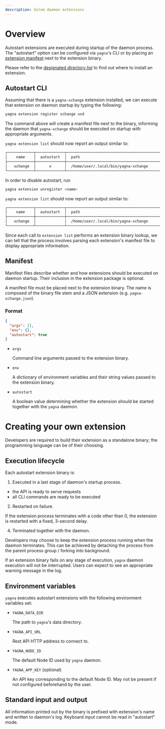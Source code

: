 ```yaml
---
description: Golem daemon extensions
---
```


# Overview

Autostart extensions are executed during startup of the daemon process. The "autostart" option can be configured
via `yagna`'s CLI or by placing an [extension manifest](#manifest) next to the extension binary.

Please refer to the [designated directory list](README.md#designated-directories) to find out where to install an extension.

## Autostart CLI

Assuming that there is a `yagna-xchange` extension installed, we can execute that extension on daemon startup by typing the following:

```bash
yagna extension register xchange usd
```

The command above will create a manifest file next to the binary, informing the daemon that `yagna-xchange` should be executed on startup with appropriate arguments.

`yagna extension list` should now report an output similar to:

```bash
┌────────────┬─────────────┬─────────────────────────────────────────────┬────────┐
│    name    │  autostart  │  path                                       │  args  │
├────────────┼─────────────┼─────────────────────────────────────────────┼────────┤
│   xchange  │      x      │  /home/user/.local/bin/yagna-xchange        │  usd   │
└────────────┴─────────────┴─────────────────────────────────────────────┴────────┘
```

In order to disable autostart, run

```bash
yagna extension unregister <name>
```

`yagna extension list` should now report an output similar to:

```bash
┌────────────┬─────────────┬─────────────────────────────────────────────┬────────┐
│    name    │  autostart  │  path                                       │  args  │
├────────────┼─────────────┼─────────────────────────────────────────────┼────────┤
│   xchange  │             │  /home/user/.local/bin/yagna-xchange        │  usd   │
└────────────┴─────────────┴─────────────────────────────────────────────┴────────┘
```

Since each call to `extension list` performs an extension binary lookup, we can tell that the process involves
parsing each extension's manifest file to display appropriate information.

## Manifest

Manifest files describe whether and how extensions should be executed on daemon startup. Their inclusion in the 
extension package is optional.

A manifest file must be placed next to the extension binary. The name is composed of the binary file stem and a JSON
extension (e.g. `yagna-xchange.json`).

### Format

```json
{
  "args": [],
  "env": {},
  "autostart": true
}
```

- `args`

  Command line arguments passed to the extension binary.

- `env`

  A dictionary of environment variables and their string values passed to the extension binary. 

- `autostart`

  A boolean value determining whether the extension should be started together with the `yagna` daemon.

# Creating your own extension

Developers are required to build their extension as a standalone binary; the programming language can be of their choosing.

## Execution lifecycle

Each autostart extension binary is:

1. Executed in a last stage of daemon's startup process.

  - the API is ready to serve requests
  - all CLI commands are ready to be executed

2. Restarted on failure.

  If the extension process terminates with a code other than 0, the extension is restarted with a fixed, 3-second delay.
    
4. Terminated together with the daemon.

  Developers may choose to keep the extension process running when the daemon terminates. 
  This can be achieved by detaching the process from the parent process group / forking into background.

If an extension binary fails on any stage of execution, `yagna` daemon execution will not be interrupted.
Users can expect to see an appropriate warning message in the log.

## Environment variables

`yagna` executes autostart extensions with the following environment variables set:

- `YAGNA_DATA_DIR`

  The path to `yagna`'s data directory. 

- `YAGNA_API_URL`

  Rest API HTTP address to connect to.

- `YAGNA_NODE_ID`

  The default Node ID used by `yagna` daemon.

- `YAGNA_APP_KEY` (optional)

  An API key corresponding to the default Node ID. May not be present if not configured beforehand by the user.


## Standard input and output

All information printed out by the binary is prefixed with extension's name and written to daemon's log. Keyboard input
cannot be read in "autostart" mode.
